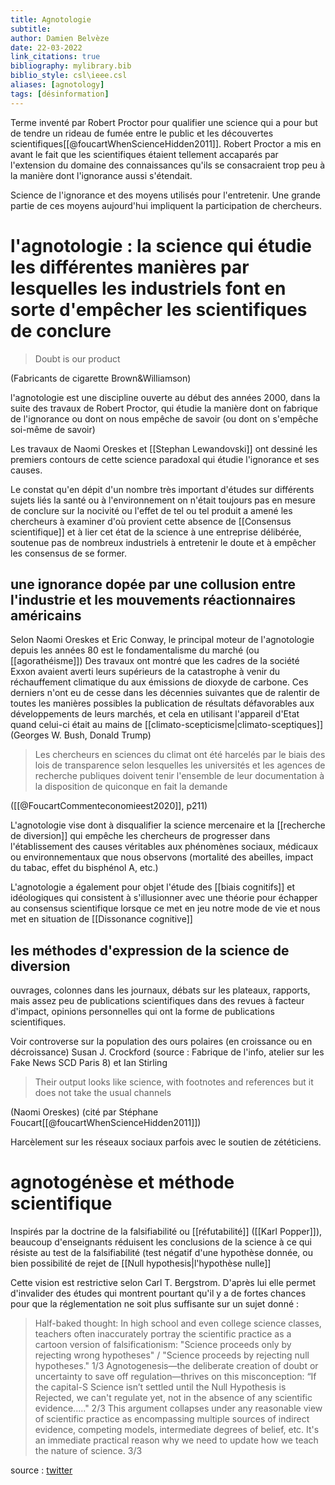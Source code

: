 ```yaml
---
title: Agnotologie
subtitle:
author: Damien Belvèze
date: 22-03-2022
link_citations: true
bibliography: mylibrary.bib
biblio_style: csl\ieee.csl
aliases: [agnotology]
tags: [désinformation]
---
```




Terme inventé par Robert Proctor pour qualifier une science qui a pour but de tendre un rideau de fumée entre le public et les découvertes scientifiques[[@foucartWhenScienceHidden2011]]. 
Robert Proctor a mis en avant le fait que les scientifiques étaient tellement accaparés par l'extension du domaine des connaissances qu'ils se consacraient trop peu à la manière dont l'ignorance aussi s'étendait. 

Science de l'ignorance et des moyens utilisés pour l'entretenir. Une grande partie de ces moyens aujourd'hui impliquent la participation de chercheurs.

# l'agnotologie : la science qui étudie les différentes manières par lesquelles les industriels font en sorte d'empêcher les scientifiques de conclure
> Doubt is our product

(Fabricants de cigarette Brown&Williamson)

l'agnotologie est une discipline ouverte au début des années 2000, dans la suite des travaux de Robert Proctor, qui étudie la manière dont on fabrique de l'ignorance ou dont on nous empêche de savoir (ou dont on s'empêche soi-même de savoir)

Les travaux de Naomi Oreskes et [[Stephan Lewandovski]] ont dessiné les premiers contours de cette science paradoxal qui étudie l'ignorance et ses causes. 

Le constat qu'en dépit d'un nombre très important d'études sur différents sujets liés la santé ou à l'environnement on n'était toujours pas en mesure de conclure sur la nocivité ou l'effet de tel ou tel produit a amené les chercheurs à examiner d'où provient cette absence de [[Consensus scientifique]] et à lier cet état de la science à une entreprise délibérée, soutenue pas de nombreux industriels à entretenir le doute et à empêcher les consensus de se former. 

## une ignorance dopée par une collusion entre l'industrie et les mouvements réactionnaires américains

Selon Naomi Oreskes et Eric Conway, le principal moteur de l'agnotologie depuis les années 80 est le fondamentalisme du marché (ou [[agorathéisme]])
Des travaux ont montré que les cadres de la société Exxon avaient averti leurs supérieurs de la catastrophe à venir du réchauffement climatique du aux émissions de dioxyde de carbone. 
Ces derniers n'ont eu de cesse dans les décennies suivantes que de ralentir de toutes les manières possibles la publication de résultats défavorables aux développements de leurs marchés, et cela en utilisant l'appareil d'Etat quand celui-ci était au mains de [[climato-scepticisme|climato-sceptiques]] (Georges W. Bush, Donald Trump)

> Les chercheurs en sciences du climat ont été harcelés par le biais des lois de transparence selon lesquelles les universités et les agences de recherche publiques doivent tenir l'ensemble de leur documentation à la disposition de quiconque en fait la demande 

([[@FoucartCommenteconomieest2020]], p211)


L'agnotologie vise dont à disqualifier la science mercenaire et la [[recherche de diversion]] qui empêche les chercheurs de progresser dans l'établissement des causes véritables aux phénomènes sociaux, médicaux ou environnementaux que nous observons (mortalité des abeilles, impact du tabac, effet du bisphénol A, etc.)

L'agnotologie a également pour objet l'étude des [[biais cognitifs]] et idéologiques qui consistent à s'illusionner avec une théorie pour échapper au consensus scientifique lorsque ce met en jeu notre mode de vie et nous met en situation de [[Dissonance cognitive]]

## les méthodes d'expression de la science de diversion

ouvrages, colonnes dans les journaux, débats sur les plateaux, rapports, mais assez peu de publications scientifiques dans des revues à facteur d'impact, opinions personnelles qui ont la forme de publications scientifiques. 

Voir controverse sur la population des ours polaires (en croissance ou en décroissance)
Susan J. Crockford (source : Fabrique de l'info, atelier sur les Fake News SCD Paris 8) et Ian Stirling

> Their output looks like science, with footnotes and references but it does not take the usual channels

(Naomi Oreskes) (cité par Stéphane Foucart[[@foucartWhenScienceHidden2011]])


Harcèlement sur les réseaux sociaux parfois avec le soutien de zététiciens. 

# agnotogénèse et méthode scientifique

Inspirés par la doctrine de la falsifiabilité ou [[réfutabilité]] ([[Karl Popper]]), beaucoup d'enseignants réduisent les conclusions de la science à ce qui résiste au test de la falsifiabilité (test négatif d'une hypothèse donnée, ou bien possibilité de rejet de [[Null hypothesis|l'hypothèse nulle]]

Cette vision est restrictive selon Carl T. Bergstrom. 
D'après lui elle permet d'invalider des études qui montrent pourtant qu'il y a de fortes chances pour que la réglementation ne soit plus suffisante sur un sujet donné : 

>Half-baked thought: In high school and even college science classes, teachers often inaccurately portray the scientific practice as a cartoon version of falsificationism: "Science proceeds only by rejecting wrong hypotheses" / "Science proceeds by rejecting null hypotheses." 1/3
>Agnotogenesis—the deliberate creation of doubt or uncertainty to save off regulation—thrives on this misconception: “If the capital-S Science isn’t settled until the Null Hypothesis is Rejected, we can't regulate yet, not in the absence of any scientific evidence....." 2/3
>This argument collapses under any reasonable view of scientific practice as encompassing multiple sources of indirect evidence, competing models, intermediate degrees of belief, etc. It's an immediate practical reason why we need to update how we teach the nature of science. 3/3

source : [twitter](https://twitter.com/CT_Bergstrom/status/1460150333569581060)



